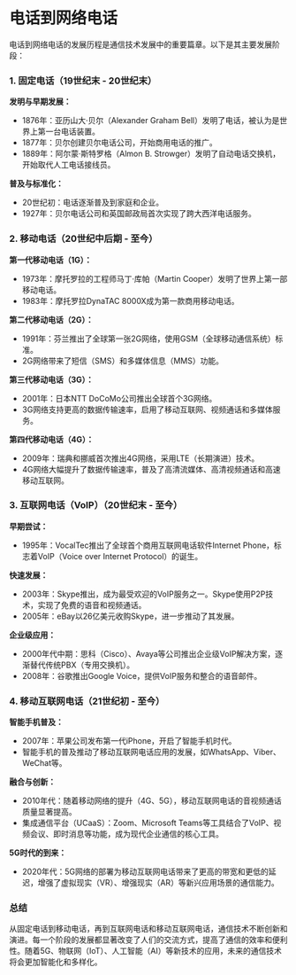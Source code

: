# 电话到网络电话
电话到网络电话的发展历程是通信技术发展中的重要篇章。以下是其主要发展阶段：

### 1. 固定电话（19世纪末 - 20世纪末）
**发明与早期发展：**
- 1876年：亚历山大·贝尔（Alexander Graham Bell）发明了电话，被认为是世界上第一台电话装置。
- 1877年：贝尔创建贝尔电话公司，开始商用电话的推广。
- 1889年：阿尔蒙·斯特罗格（Almon B. Strowger）发明了自动电话交换机，开始取代人工电话接线员。

**普及与标准化：**
- 20世纪初：电话逐渐普及到家庭和企业。
- 1927年：贝尔电话公司和英国邮政局首次实现了跨大西洋电话服务。

### 2. 移动电话（20世纪中后期 - 至今）
**第一代移动电话（1G）：**
- 1973年：摩托罗拉的工程师马丁·库帕（Martin Cooper）发明了世界上第一部移动电话。
- 1983年：摩托罗拉DynaTAC 8000X成为第一款商用移动电话。

**第二代移动电话（2G）：**
- 1991年：芬兰推出了全球第一张2G网络，使用GSM（全球移动通信系统）标准。
- 2G网络带来了短信（SMS）和多媒体信息（MMS）功能。

**第三代移动电话（3G）：**
- 2001年：日本NTT DoCoMo公司推出全球首个3G网络。
- 3G网络支持更高的数据传输速率，启用了移动互联网、视频通话和多媒体服务。

**第四代移动电话（4G）：**
- 2009年：瑞典和挪威首次推出4G网络，采用LTE（长期演进）技术。
- 4G网络大幅提升了数据传输速率，普及了高清流媒体、高清视频通话和高速移动互联网。

### 3. 互联网电话（VoIP）（20世纪末 - 至今）
**早期尝试：**
- 1995年：VocalTec推出了全球首个商用互联网电话软件Internet Phone，标志着VoIP（Voice over Internet Protocol）的诞生。

**快速发展：**
- 2003年：Skype推出，成为最受欢迎的VoIP服务之一。Skype使用P2P技术，实现了免费的语音和视频通话。
- 2005年：eBay以26亿美元收购Skype，进一步推动了其发展。

**企业级应用：**
- 2000年代中期：思科（Cisco）、Avaya等公司推出企业级VoIP解决方案，逐渐替代传统PBX（专用交换机）。
- 2008年：谷歌推出Google Voice，提供VoIP服务和整合的语音邮件。

### 4. 移动互联网电话（21世纪初 - 至今）
**智能手机普及：**
- 2007年：苹果公司发布第一代iPhone，开启了智能手机时代。
- 智能手机的普及推动了移动互联网电话应用的发展，如WhatsApp、Viber、WeChat等。

**融合与创新：**
- 2010年代：随着移动网络的提升（4G、5G），移动互联网电话的音视频通话质量显著提高。
- 集成通信平台（UCaaS）：Zoom、Microsoft Teams等工具结合了VoIP、视频会议、即时消息等功能，成为现代企业通信的核心工具。

**5G时代的到来：**
- 2020年代：5G网络的部署为移动互联网电话带来了更高的带宽和更低的延迟，增强了虚拟现实（VR）、增强现实（AR）等新兴应用场景的通信能力。

### 总结
从固定电话到移动电话，再到互联网电话和移动互联网电话，通信技术不断创新和演进。每一个阶段的发展都显著改变了人们的交流方式，提高了通信的效率和便利性。随着5G、物联网（IoT）、人工智能（AI）等新技术的应用，未来的通信技术将会更加智能化和多样化。